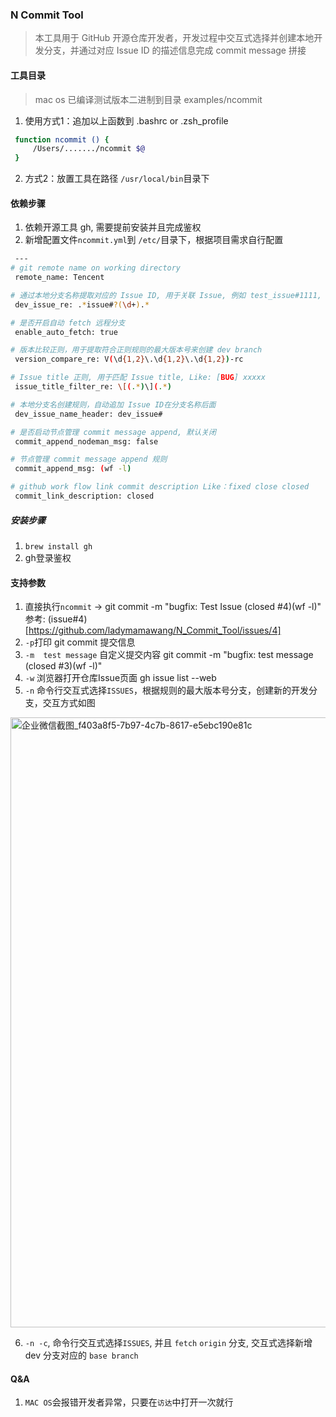 ### N Commit Tool
> 本工具用于 GitHub 开源仓库开发者，开发过程中交互式选择并创建本地开发分支，并通过对应 Issue ID 的描述信息完成 commit message 拼接

#### 工具目录
> mac os 已编译测试版本二进制到目录 examples/ncommit
 1. 使用方式1：追加以上函数到 .bashrc or .zsh_profile
```bash
 function ncommit () {
     /Users/......./ncommit $@
 }
```

2. 方式2：放置工具在路径 `/usr/local/bin`目录下

#### 依赖步骤
1. 依赖开源工具 gh, 需要提前安装并且完成鉴权
2. 新增配置文件`ncommit.yml`到 `/etc/`目录下，根据项目需求自行配置
```bash
 ---
# git remote name on working directory
 remote_name: Tencent

# 通过本地分支名称提取对应的 Issue ID, 用于关联 Issue, 例如 test_issue#1111, 支持正则表达式
 dev_issue_re: .*issue#?(\d+).*

# 是否开启自动 fetch 远程分支
 enable_auto_fetch: true

# 版本比较正则，用于提取符合正则规则的最大版本号来创建 dev branch
 version_compare_re: V(\d{1,2}\.\d{1,2}\.\d{1,2})-rc

# Issue title 正则, 用于匹配 Issue title, Like: [BUG] xxxxx
 issue_title_filter_re: \[(.*)\](.*)

# 本地分支名创建规则，自动追加 Issue ID在分支名称后面
 dev_issue_name_header: dev_issue#

# 是否启动节点管理 commit message append, 默认关闭
 commit_append_nodeman_msg: false

# 节点管理 commit message append 规则
 commit_append_msg: (wf -l)

# github work flow link commit description Like：fixed close closed
 commit_link_description: closed

 ```

##### 安装步骤
1. ``brew install gh``
2. gh登录鉴权

#### 支持参数
1. 直接执行``ncommit`` -> git commit -m "bugfix: Test Issue (closed #4)(wf -l)" 参考: (issue#4)[https://github.com/ladymamawang/N_Commit_Tool/issues/4] 
2. ``-p``打印 git commit 提交信息
3. ``-m  test message`` 自定义提交内容 git commit -m "bugfix: test message (closed #3)(wf -l)"
4. ``-w`` 浏览器打开仓库Issue页面 gh issue list --web
5. ``-n`` 命令行交互式选择``ISSUES``，根据规则的最大版本号分支，创建新的开发分支，交互方式如图

<img width="976" alt="企业微信截图_f403a8f5-7b97-4c7b-8617-e5ebc190e81c" src="https://user-images.githubusercontent.com/40767043/196132518-30fb1452-ef66-4bae-bab2-bec96c0aaa83.png">

6. ``-n -c``, 命令行交互式选择``ISSUES``, 并且 `fetch` `origin` 分支, 交互式选择新增 dev 分支对应的 ``base branch``

#### Q&A
1. ``MAC OS``会报错开发者异常，只要在``访达``中打开一次就行
